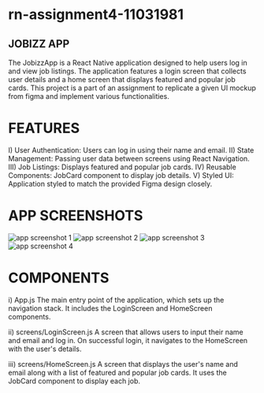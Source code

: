 # rn-assignment4-11031981

## JOBIZZ APP
The JobizzApp is a React Native application designed to help users log in and view job listings. The application features a login screen that collects user details and a home screen that displays featured and popular job cards. This project is a part of an assignment to replicate a given UI mockup from figma and implement various functionalities.

# FEATURES
I) User Authentication: Users can log in using their name and email.
II) State Management: Passing user data between screens using React Navigation.
III) Job Listings: Displays featured and popular job cards.
IV) Reusable Components: JobCard component to display job details.
V) Styled UI: Application styled to match the provided Figma design closely.

# APP SCREENSHOTS
![app screenshot 1](https://github.com/theodanielsjr101/rn-assignment4-11031981/assets/150858757/700213ed-64f3-4ea4-a2ab-47facdc10a9d)
![app screenshot 2](https://github.com/theodanielsjr101/rn-assignment4-11031981/assets/150858757/0857d808-237a-4ce4-8137-7e3acfc17828)
![app screenshot 3](https://github.com/theodanielsjr101/rn-assignment4-11031981/assets/150858757/2bafe937-658b-4b33-bb5f-6c5d0e806a30)
![app screenshot 4](https://github.com/theodanielsjr101/rn-assignment4-11031981/assets/150858757/ec0d76ff-9304-4a50-b865-565e1d0bec56)



# COMPONENTS
i) App.js
The main entry point of the application, which sets up the navigation stack. It includes the LoginScreen and HomeScreen components.

ii) screens/LoginScreen.js
A screen that allows users to input their name and email and log in. On successful login, it navigates to the HomeScreen with the user's details.

iii) screens/HomeScreen.js
A screen that displays the user's name and email along with a list of featured and popular job cards. It uses the JobCard component to display each job.
